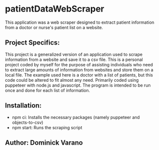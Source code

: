 # patientDataWebScraper
This application was a web scraper designed to extract patient information from a doctor or nurse's patient list on a website.

## Project Specifics:
This project is a generalized version of an application used to scrape information from a website and save it to a csv file. This is a personal project coded by myself for the purpose of assisting individuals who need to extract large amounts of information from websites and store them on a local file. The example used here is a doctor with a list of patients, but this code could be altered to fit almost any need. Primarily coded using puppeteer with node.js and javascript. The program is intended to be run once and done for each list of information.

## Installation:
- npm ci: Installs the necessary packages (namely puppeteer and objects-to-csv) 
- npm start: Runs the scraping script

## Author: Dominick Varano

